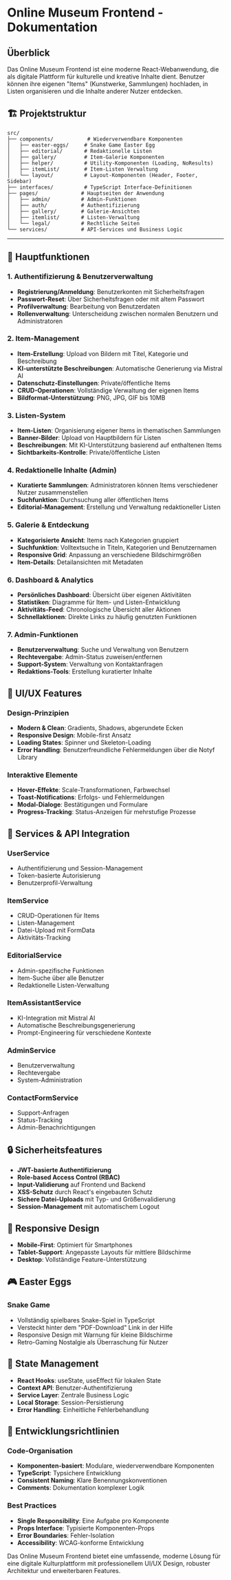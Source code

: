 # Online Museum Frontend - Dokumentation

## Überblick

Das Online Museum Frontend ist eine moderne React-Webanwendung, die als digitale Plattform für kulturelle und kreative Inhalte dient. Benutzer können ihre eigenen "Items" (Kunstwerke, Sammlungen) hochladen, in Listen organisieren und die Inhalte anderer Nutzer entdecken.

## 🏗 Projektstruktur

```
src/
├── components/           # Wiederverwendbare Komponenten
│   ├── easter-eggs/     # Snake Game Easter Egg
│   ├── editorial/       # Redaktionelle Listen
│   ├── gallery/         # Item-Galerie Komponenten
│   ├── helper/          # Utility-Komponenten (Loading, NoResults)
│   ├── itemList/        # Item-Listen Verwaltung
│   └── layout/          # Layout-Komponenten (Header, Footer, Sidebar)
├── interfaces/          # TypeScript Interface-Definitionen
├── pages/              # Hauptseiten der Anwendung
│   ├── admin/          # Admin-Funktionen
│   ├── auth/           # Authentifizierung
│   ├── gallery/        # Galerie-Ansichten
│   ├── itemlist/       # Listen-Verwaltung
│   └── legal/          # Rechtliche Seiten
└── services/           # API-Services und Business Logic
```

---

## 🎯 Hauptfunktionen

### 1. Authentifizierung & Benutzerverwaltung
- **Registrierung/Anmeldung**: Benutzerkonten mit Sicherheitsfragen
- **Passwort-Reset**: Über Sicherheitsfragen oder mit altem Passwort
- **Profilverwaltung**: Bearbeitung von Benutzerdaten
- **Rollenverwaltung**: Unterscheidung zwischen normalen Benutzern und Administratoren

### 2. Item-Management
- **Item-Erstellung**: Upload von Bildern mit Titel, Kategorie und Beschreibung
- **KI-unterstützte Beschreibungen**: Automatische Generierung via Mistral AI
- **Datenschutz-Einstellungen**: Private/öffentliche Items
- **CRUD-Operationen**: Vollständige Verwaltung der eigenen Items
- **Bildformat-Unterstützung**: PNG, JPG, GIF bis 10MB

### 3. Listen-System
- **Item-Listen**: Organisierung eigener Items in thematischen Sammlungen
- **Banner-Bilder**: Upload von Hauptbildern für Listen
- **Beschreibungen**: Mit KI-Unterstützung basierend auf enthaltenen Items
- **Sichtbarkeits-Kontrolle**: Private/öffentliche Listen

### 4. Redaktionelle Inhalte (Admin)
- **Kuratierte Sammlungen**: Administratoren können Items verschiedener Nutzer zusammenstellen
- **Suchfunktion**: Durchsuchung aller öffentlichen Items
- **Editorial-Management**: Erstellung und Verwaltung redaktioneller Listen

### 5. Galerie & Entdeckung
- **Kategorisierte Ansicht**: Items nach Kategorien gruppiert
- **Suchfunktion**: Volltextsuche in Titeln, Kategorien und Benutzernamen
- **Responsive Grid**: Anpassung an verschiedene Bildschirmgrößen
- **Item-Details**: Detailansichten mit Metadaten

### 6. Dashboard & Analytics
- **Persönliches Dashboard**: Übersicht über eigenen Aktivitäten
- **Statistiken**: Diagramme für Item- und Listen-Entwicklung
- **Aktivitäts-Feed**: Chronologische Übersicht aller Aktionen
- **Schnellaktionen**: Direkte Links zu häufig genutzten Funktionen

### 7. Admin-Funktionen
- **Benutzerverwaltung**: Suche und Verwaltung von Benutzern
- **Rechtevergabe**: Admin-Status zuweisen/entfernen
- **Support-System**: Verwaltung von Kontaktanfragen
- **Redaktions-Tools**: Erstellung kuratierter Inhalte

## 🎨 UI/UX Features

### Design-Prinzipien
- **Modern & Clean**: Gradients, Shadows, abgerundete Ecken
- **Responsive Design**: Mobile-first Ansatz
- **Loading States**: Spinner und Skeleton-Loading
- **Error Handling**: Benutzerfreundliche Fehlermeldungen über die Notyf Library

### Interaktive Elemente
- **Hover-Effekte**: Scale-Transformationen, Farbwechsel
- **Toast-Notifications**: Erfolgs- und Fehlermeldungen
- **Modal-Dialoge**: Bestätigungen und Formulare
- **Progress-Tracking**: Status-Anzeigen für mehrstufige Prozesse

## 🔧 Services & API Integration

### UserService
- Authentifizierung und Session-Management
- Token-basierte Autorisierung
- Benutzerprofil-Verwaltung

### ItemService
- CRUD-Operationen für Items
- Listen-Management
- Datei-Upload mit FormData
- Aktivitäts-Tracking

### EditorialService
- Admin-spezifische Funktionen
- Item-Suche über alle Benutzer
- Redaktionelle Listen-Verwaltung

### ItemAssistantService
- KI-Integration mit Mistral AI
- Automatische Beschreibungsgenerierung
- Prompt-Engineering für verschiedene Kontexte

### AdminService
- Benutzerverwaltung
- Rechtevergabe
- System-Administration

### ContactFormService
- Support-Anfragen
- Status-Tracking
- Admin-Benachrichtigungen

## 🔒 Sicherheitsfeatures

- **JWT-basierte Authentifizierung**
- **Role-based Access Control (RBAC)**
- **Input-Validierung** auf Frontend und Backend
- **XSS-Schutz** durch React's eingebauten Schutz
- **Sichere Datei-Uploads** mit Typ- und Größenvalidierung
- **Session-Management** mit automatischem Logout

## 📱 Responsive Design

- **Mobile-First**: Optimiert für Smartphones
- **Tablet-Support**: Angepasste Layouts für mittlere Bildschirme
- **Desktop**: Vollständige Feature-Unterstützung

## 🎮 Easter Eggs

### Snake Game
- Vollständig spielbares Snake-Spiel in TypeScript
- Versteckt hinter dem "PDF-Download" Link in der Hilfe
- Responsive Design mit Warnung für kleine Bildschirme
- Retro-Gaming Nostalgie als Überraschung für Nutzer

## 🔄 State Management

- **React Hooks**: useState, useEffect für lokalen State
- **Context API**: Benutzer-Authentifizierung
- **Service Layer**: Zentrale Business Logic
- **Local Storage**: Session-Persistierung
- **Error Handling**: Einheitliche Fehlerbehandlung

## 📝 Entwicklungsrichtlinien

### Code-Organisation
- **Komponenten-basiert**: Modulare, wiederverwendbare Komponenten
- **TypeScript**: Typsichere Entwicklung
- **Consistent Naming**: Klare Benennungskonventionen
- **Comments**: Dokumentation komplexer Logik

### Best Practices
- **Single Responsibility**: Eine Aufgabe pro Komponente
- **Props Interface**: Typisierte Komponenten-Props
- **Error Boundaries**: Fehler-Isolation
- **Accessibility**: WCAG-konforme Entwicklung

Das Online Museum Frontend bietet eine umfassende, moderne Lösung für eine digitale Kulturplattform mit professionellem UI/UX Design, robuster Architektur und erweiterbaren Features.
